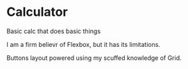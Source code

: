 # Calculator
Basic calc that does basic things

I am a firm believr of Flexbox, but it has its limitations.

Buttons layout powered using my scuffed knowledge of Grid.

